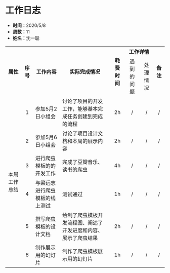 <h1>工作日志</h1>
<ul>
    <li><strong>时间：</strong>2020/5/8</li>
    <li><strong>周数：</strong>11</li>
    <li><strong>姓名：</strong>沈一聪</li>
</ul>
<table style="text-align:center">
  <tr>
    <th rowspan="2">属性</th>
    <th rowspan="2">序号</th>
    <th rowspan="2">工作内容</th>
    <th rowspan="2">实际完成情况</th>
    <th rowspan="2">耗费时间</th>
    <th colspan="2">工作详情</th>
    <th rowspan="2">备注</th>
  </tr>
  <tr>
    <td>遇到的问题</td>
    <td>处理情况</td>
  </tr>
  <tr>
    <td rowspan="6">本周工作总结</td>
    <td>1</td>
    <td style="text-align:left">参加5月2日小组会</td>
    <td style="text-align:left">讨论了项目的开发工作，能够基本完成任务创建到完成的流程</td>
    <td>2h</td>
    <td>/</td>
    <td>/</td>
    <td>/</td>
  </tr>
  <tr>
    <td>2</td>
    <td style="text-align:left">参加5月6日小组会</td>
    <td style="text-align:left">讨论了项目设计文档和本周的展示内容</td>
    <td>2h</td>
    <td>/</td>
    <td>/</td>
    <td>/</td>
  </tr>
  <tr>
    <td>3</td>
    <td style="text-align:left">进行爬虫模板的的开发工作</td>
    <td style="text-align:left">完成了豆瓣音乐、读书的爬虫</td>
    <td>4h</td>
    <td>/</td>
    <td>/</td>
    <td>/</td>
  </tr>
  <tr>
    <td>4</td>
    <td style="text-align:left">与梁远志进行爬虫模板的线上测试</td>
    <td style="text-align:left">测试通过</td>
    <td>1h</td>
    <td>/</td>
    <td>/</td>
    <td>/</td>
  </tr>
  <tr>
    <td>5</td>
    <td style="text-align:left">撰写爬虫模板的设计文档</td>
    <td style="text-align:left">绘制了爬虫模板开发流程图、阐述了开发进度和内容、展示了爬虫结果</td>
    <td>2h</td>
    <td>/</td>
    <td>/</td>
    <td>/</td>
  </tr>
  <tr>
    <td>6</td>
    <td style="text-align:left">制作展示用的幻灯片</td>
    <td style="text-align:left">制作了爬虫模板展示用的幻灯片</td>
    <td>1h</td>
    <td>/</td>
    <td>/</td>
    <td>/</td>
  </tr>
</table>
